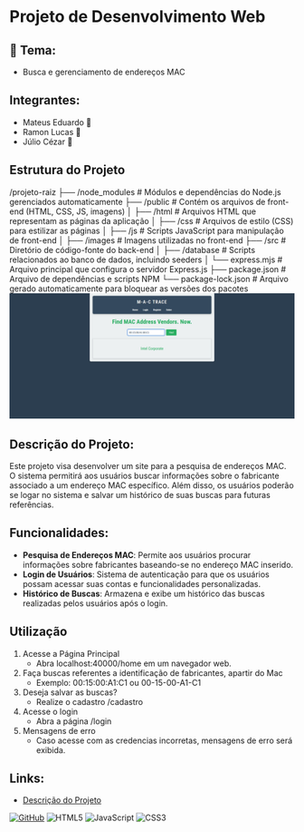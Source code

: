 # Projeto de Desenvolvimento Web

## :star2: Tema:
* Busca e gerenciamento de endereços MAC

## Integrantes:
* Mateus Eduardo :boy:
* Ramon Lucas :man:
* Júlio Cézar :boy:

## Estrutura do Projeto

/projeto-raiz
  ├── /node_modules       # Módulos e dependências do Node.js gerenciados automaticamente
  ├── /public             # Contém os arquivos de front-end (HTML, CSS, JS, imagens)
  │     ├── /html         # Arquivos HTML que representam as páginas da aplicação
  │     ├── /css          # Arquivos de estilo (CSS) para estilizar as páginas
  │     ├── /js           # Scripts JavaScript para manipulação de front-end
  │     ├── /images       # Imagens utilizadas no front-end
  ├── /src                # Diretório de código-fonte do back-end
  │     ├── /database     # Scripts relacionados ao banco de dados, incluindo seeders
  │     └── express.mjs   # Arquivo principal que configura o servidor Express.js
  ├── package.json        # Arquivo de dependências e scripts NPM
  └── package-lock.json   # Arquivo gerado automaticamente para bloquear as versões dos pacotes
![alt text](./public/front/images/image.png)

## Descrição do Projeto:
Este projeto visa desenvolver um site para a pesquisa de endereços MAC. O sistema permitirá aos usuários buscar informações sobre o fabricante associado a um endereço MAC específico. Além disso, os usuários poderão se logar no sistema e salvar um histórico de suas buscas para futuras referências.

## Funcionalidades:
- **Pesquisa de Endereços MAC**: Permite aos usuários procurar informações sobre fabricantes baseando-se no endereço MAC inserido.
- **Login de Usuários**: Sistema de autenticação para que os usuários possam acessar suas contas e funcionalidades personalizadas.
- **Histórico de Buscas**: Armazena e exibe um histórico das buscas realizadas pelos usuários após o login.

## Utilização

1. Acesse a Página Principal
    * Abra localhost:40000/home em um navegador web.
2. Faça buscas referentes a identificação de fabricantes, apartir do Mac
    * Exemplo: 00:15:00:A1:C1 ou 00-15-00-A1-C1
3. Deseja salvar as buscas? 
    * Realize o cadastro /cadastro
4. Acesse o login
    * Abra a página /login
5. Mensagens de erro
    * Caso acesse com as credencias incorretas, mensagens de erro será exibida. 

## Links:
* [Descrição do Projeto](https://ifpb.github.io/dw/project/)

[![GitHub](https://img.shields.io/badge/--181717?logo=github&logoColor=ffffff)](https://github.com/seu-repositorio)
![HTML5](https://img.shields.io/badge/html5-%23E34F26.svg?style=for-the-badge&logo=html5&logoColor=white)
![JavaScript](https://img.shields.io/badge/javascript-%23F7DF1C.svg?style=for-the-badge&logo=javascript&logoColor=black)
![CSS3](https://img.shields.io/badge/css3-%231572B6.svg?style=for-the-badge&logo=css3&logoColor=white)
